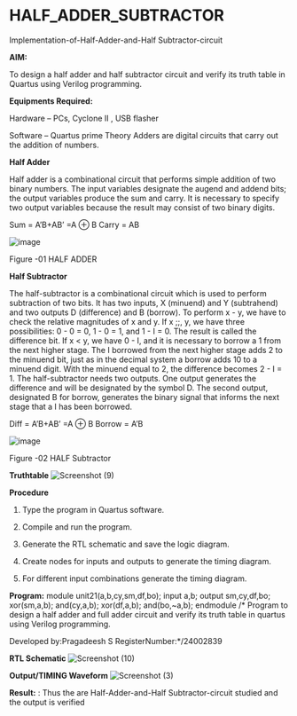 # HALF_ADDER_SUBTRACTOR

Implementation-of-Half-Adder-and-Half Subtractor-circuit

**AIM:**

To design a half adder and half subtractor circuit and verify its truth table in Quartus using Verilog programming.

**Equipments Required:**

Hardware – PCs, Cyclone II , USB flasher 

Software – Quartus prime Theory Adders are digital circuits that carry out the addition of numbers.

**Half Adder**

Half adder is a combinational circuit that performs simple addition of two binary numbers. The input variables designate the augend and addend bits; the output variables produce the sum and carry. It is necessary to specify two output variables because the result may consist of two binary digits.

Sum = A’B+AB’ =A ⊕ B Carry = AB

![image](https://github.com/naavaneetha/HALF_ADDER_SUBTRACTOR/assets/154305477/bd4a0b2c-cdbc-4184-ab08-81578f121e1f)

Figure -01 HALF ADDER

**Half Subtractor**

The half-subtractor is a combinational circuit which is used to perform subtraction of two bits. It has two inputs, X (minuend) and Y (subtrahend) and two outputs D (difference) and B (borrow). To perform x - y, we have to check the relative magnitudes of x and y. If x ;;, y, we have three possibilities: 0 - 0 = 0, 1 - 0 = 1, and 1 - I = 0. The result is called the difference bit. If x < y, we have 0 - I, and it is necessary to borrow a 1 from the next higher stage. The I borrowed from the next higher stage adds 2 to the minuend bit, just as in the decimal system a borrow adds 10 to a minuend digit. With the minuend equal to 2, the difference becomes 2 - I = 1. The half-subtractor needs two outputs. One output generates the difference and will be designated by the symbol D. The second output, designated B for borrow, generates the binary signal that informs the next stage that a I has been borrowed. 

Diff = A’B+AB’ =A ⊕ B
Borrow = A’B

 ![image](https://github.com/naavaneetha/HALF_ADDER_SUBTRACTOR/assets/154305477/d76b099c-513f-4e7c-843a-e2fd028a531a)

Figure -02 HALF Subtractor

**Truthtable**
![Screenshot (9)](https://github.com/user-attachments/assets/e8ccff46-d9a3-4fbb-8c17-c3b2df1c0fa9)

**Procedure**

1.	Type the program in Quartus software.

2.	Compile and run the program.

3.	Generate the RTL schematic and save the logic diagram.

4.	Create nodes for inputs and outputs to generate the timing diagram.

5.	For different input combinations generate the timing diagram.


**Program:**
 module unit21(a,b,cy,sm,df,bo);
 input a,b;
 output sm,cy,df,bo;
 xor(sm,a,b);
 and(cy,a,b);
 xor(df,a,b);
 and(bo,~a,b);
 endmodule
/* Program to design a half adder and full adder circuit and verify its truth table in quartus using Verilog programming.

Developed by:Pragadeesh S RegisterNumber:*/24002839

**RTL Schematic**
![Screenshot (10)](https://github.com/user-attachments/assets/8b36a2b2-1520-4af6-b8ee-4aaf5d8c696a)

**Output/TIMING Waveform**
![Screenshot (3)](https://github.com/user-attachments/assets/1310cf87-b441-4917-96b6-7afcedc6e04e)

**Result:**
: Thus the are Half-Adder-and-Half Subtractor-circuit studied and the output is verified
